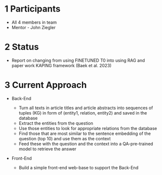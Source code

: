 # 1 Participants
- All 4 members in team
- Mentor - John Ziegler

# 2 Status

- Report on changing from using FINETUNED T0 into using RAG and paper work KAPING framework (Baek et al. 2023)


# 3 Current Approach
- Back-End
	+ Turn all texts in article titles and article abstracts into sequences of tuples (KG) in form of (entity1, relation, entity2) and saved in the database
	+ Extract the entities from the question
	+ Use those entities to look for appropriate relations from the database
	+ Find those that are most similar to the sentence embedding of the question (top 10) and use them as the context
	+ Feed these with the question and the context into a QA-pre-trained model to retrieve the answer

- Front-End
	+ Build a simple front-end web-base to support the Back-End